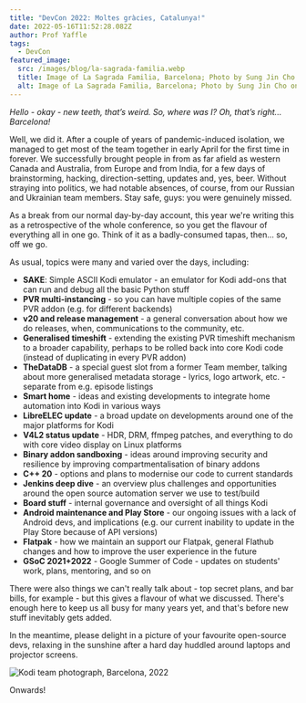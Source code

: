```yaml
---
title: "DevCon 2022: Moltes gràcies, Catalunya!"
date: 2022-05-16T11:52:28.082Z
author: Prof Yaffle
tags:
  - DevCon
featured_image:
  src: /images/blog/la-sagrada-familia.webp
  title: Image of La Sagrada Familia, Barcelona; Photo by Sung Jin Cho on Unsplash
  alt: Image of La Sagrada Familia, Barcelona; Photo by Sung Jin Cho on Unsplash
---
```

*Hello - okay - new teeth, that’s weird. So, where was I? Oh, that’s right... Barcelona!*

Well, we did it. After a couple of years of pandemic-induced isolation, we managed to get most of the team together in early April for the first time in forever. We successfully brought people in from as far afield as western Canada and Australia, from Europe and from India, for a few days of brainstorming, hacking, direction-setting, updates and, yes, beer. Without straying into politics, we had notable absences, of course, from our Russian and Ukrainian team members. Stay safe, guys: you were genuinely missed.

As a break from our normal day-by-day account, this year we're writing this as a retrospective of the whole conference, so you get the flavour of everything all in one go. Think of it as a badly-consumed tapas, then... so, off we go. 

As usual, topics were many and varied over the days, including:

* **SAKE**: Simple ASCII Kodi emulator - an emulator for Kodi add-ons that can run and debug all the basic Python stuff
* **PVR multi-instancing** - so you can have multiple copies of the same PVR addon (e.g. for different backends) 
* **v20 and release management** - a general conversation about how we do releases, when, communications to the community, etc.
* **Generalised timeshift** - extending the existing PVR timeshift mechanism to a broader capability, perhaps to be rolled back into core Kodi code (instead of duplicating in every PVR addon)
* **TheDataDB** - a special guest slot from a former Team member, talking about more generalised metadata storage - lyrics, logo artwork, etc. - separate from e.g. episode listings
* **Smart home** - ideas and existing developments to integrate home automation into Kodi in various ways
* **LibreELEC update** - a broad update on developments around one of the major platforms for Kodi
* **V4L2 status update** - HDR, DRM, ffmpeg patches, and everything to do with core video display on Linux platforms
* **Binary addon sandboxing** - ideas around improving security and resilience by improving compartmentalisation of binary addons
* **C++ 20** - options and plans to modernise our code to current standards
* **Jenkins deep dive** - an overview plus challenges and opportunities around the open source automation server we use to test/build
* **Board stuff** - internal governance and oversight of all things Kodi
* **Android maintenance and Play Store** - our ongoing issues with a lack of Android devs, and implications (e.g. our current inability to update in the Play Store because of API versions)
* **Flatpak** - how we maintain an support our Flatpak, general Flathub changes and how to improve the user experience in the future
* **GSoC 2021+2022** - Google Summer of Code - updates on students' work, plans, mentoring, and so on

There were also things we can't really talk about - top secret plans, and bar bills, for example - but this gives a flavour of what we discussed. There's enough here to keep us all busy for many years yet, and that's before new stuff inevitably gets added.

In the meantime, please delight in a picture of your favourite open-source devs, relaxing in the sunshine after a hard day huddled around laptops and projector screens. 

![Kodi team photograph, Barcelona, 2022](/images/blog/img_8359_r.jpeg "Kodi team photograph, Barcelona, 2022")

Onwards!
